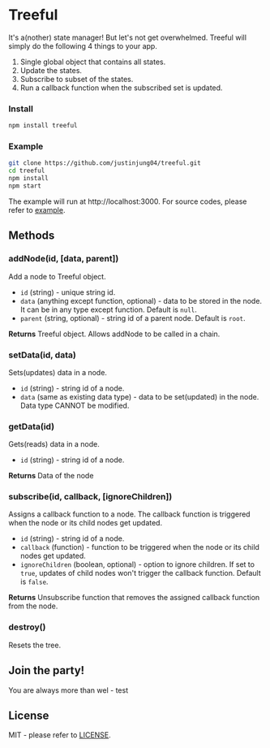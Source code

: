 # Treeful

It's a(nother) state manager! But let's not get overwhelmed. Treeful will simply do the following 4 things to your app.

1. Single global object that contains all states.
2. Update the states.
3. Subscribe to subset of the states.
4. Run a callback function when the subscribed set is updated.

### Install
```sh
npm install treeful
```

### Example
```sh
git clone https://github.com/justinjung04/treeful.git
cd treeful
npm install
npm start
```
The example will run at http://localhost:3000. For source codes, please refer to [example](./example).

## Methods

### addNode(id, [data, parent])
Add a node to Treeful object.
* `id` (string) - unique string id.
* `data` (anything except function, optional) - data to be stored in the node. It can be in any type except function. Default is `null`.
* `parent` (string, optional) - string id of a parent node. Default is `root`.

**Returns** Treeful object. Allows addNode to be called in a chain.

### setData(id, data)
Sets(updates) data in a node.
* `id` (string) - string id of a node.
* `data` (same as existing data type) - data to be set(updated) in the node. Data type CANNOT be modified.

### getData(id)
Gets(reads) data in a node.
* `id` (string) - string id of a node.

**Returns** Data of the node

### subscribe(id, callback, [ignoreChildren])
Assigns a callback function to a node. The callback function is triggered when the node or its child nodes get updated.
* `id` (string) - string id of a node.
* `callback` (function) - function to be triggered when the node or its child nodes get updated.
* `ignoreChildren` (boolean, optional) - option to ignore children. If set to `true`, updates of child nodes won't trigger the callback function. Default is `false`.

**Returns** Unsubscribe function that removes the assigned callback function from the node.

### destroy()
Resets the tree.

## Join the party!
You are always more than wel - test

## License
MIT - please refer to [LICENSE](LICENSE).